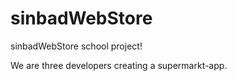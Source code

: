 # sinbadWebStore
sinbadWebStore school project!

We are three developers creating a supermarkt-app.
